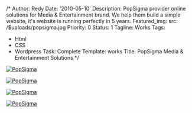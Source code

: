 /*
Author: Redy
Date: '2010-05-10'
Description: PopSigma provider online solutions for Media & Entertainment brand. We
  help them build a simple website, it's website is running perfectly in 5 years.
Featured_img:
  src: /$uploads/popsigma.jpg
Priority: 0
Status: 1
Tagline: Works
Tags:
- Html
- CSS
- Wordpress
Task: Complete
Template: works
Title: PopSigma Media & Entertainment Solutions
*/
<p>  <a class="lightbox-gallery" href="/$uploads/popsigma_1.jpg">    <img src="/$uploads/popsigma_1.jpg" alt="PopSigma" />  </a></p><p>  <a class="lightbox-gallery" href="/$uploads/popsigma_2.jpg">    <img src="/$uploads/popsigma_2.jpg" alt="PopSigma" />  </a></p><p>  <a class="lightbox-gallery" href="/$uploads/popsigma_3.jpg">    <img src="/$uploads/popsigma_3.jpg" alt="PopSigma"/>  </a></p><p>  <a class="lightbox-gallery" href="/$uploads/popsigma_4.jpg">    <img src="/$uploads/popsigma_4.jpg" alt="PopSigma"/>  </a></p>